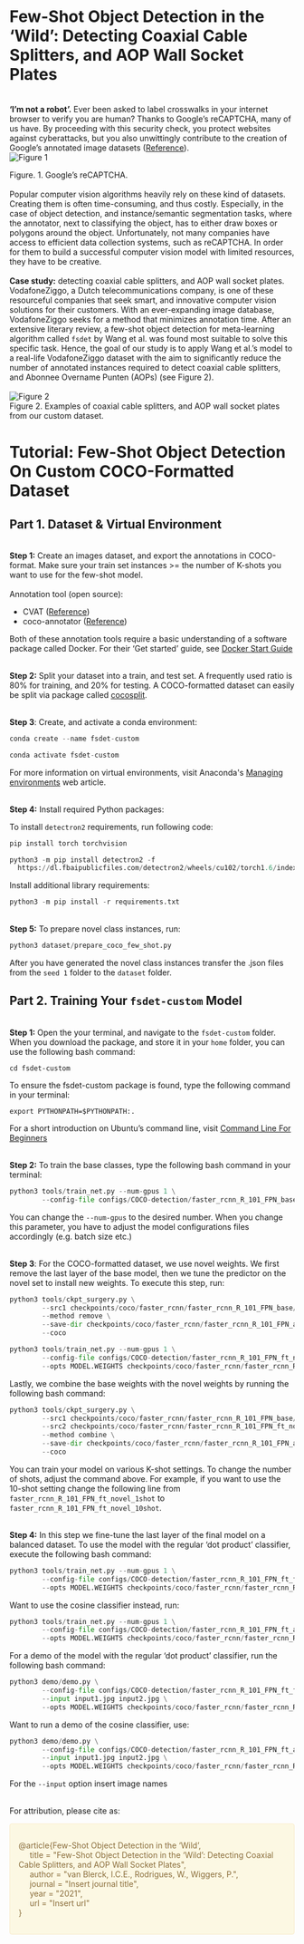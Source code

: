 # Few-Shot Object Detection in the ‘Wild’: Detecting Coaxial Cable Splitters, and AOP Wall Socket Plates
\
__‘I’m not a robot’.__ Ever been asked to label crosswalks in your internet browser to verify you are human? Thanks to Google’s reCAPTCHA, many of us have. By proceeding with this security check, you protect websites against cyberattacks, but you also unwittingly contribute to the creation of Google’s annotated image datasets ([Reference](https://support.google.com/recaptcha/answer/6081902?hl=en)). \
![Figure 1](reCAPTCHA.jpg)

Figure. 1.  Google’s reCAPTCHA.
\
\
Popular computer vision algorithms heavily rely on these kind of datasets. Creating them is often time-consuming, and thus costly. Especially, in the case of object detection, and instance/semantic segmentation tasks, where the annotator, next to classifying the object, has to either draw boxes or polygons around the object. Unfortunately, not many companies have access to efficient data collection systems, such as reCAPTCHA. In order for them to build a successful computer vision model with limited resources, they have to be creative. 
\
\
__Case study:__ detecting coaxial cable splitters, and AOP wall socket plates. VodafoneZiggo, a Dutch telecommunications company, is one of these resourceful companies that seek smart, and innovative computer vision solutions for their customers. With an ever-expanding image database, VodafoneZiggo seeks for a method that minimizes annotation time. 
After an extensive literary review, a  few-shot object detection for meta-learning algorithm called ```fsdet``` by Wang et al. was found most suitable to solve this specific task. Hence, the goal of our study is to apply Wang et al.’s model to a real-life VodafoneZiggo dataset with the aim to significantly reduce the number of annotated instances required to detect coaxial cable splitters, and Abonnee Overname Punten (AOPs) (see Figure 2). 
\
\
![Figure 2](AOP_SPLITTER_collage.jpg)
\
Figure 2. Examples of coaxial cable splitters, and AOP wall socket plates from our custom dataset.

# Tutorial: Few-Shot Object Detection On Custom COCO-Formatted Dataset

## Part 1. Dataset & Virtual Environment
\
__Step 1:__ Create an images dataset, and export the annotations in COCO-format. Make sure your train set instances >= the number of K-shots you want to use for the few-shot model.  
\
Annotation tool (open source): 
+ CVAT ([Reference](https://github.com/openvinotoolkit/cvat))
+ coco-annotator ([Reference](https://github.com/jsbroks/coco-annotator))

Both of these annotation tools require a basic understanding of a software package called Docker. For their ‘Get started’ guide, see <a href="https://www.docker.com/get-started"> Docker Start Guide</a>

\
__Step 2:__ Split your dataset into a train, and test set. A frequently used ratio is 80% for training, and 20% for testing. A COCO-formatted dataset can easily be split via package called [cocosplit](https://github.com/akarazniewicz/cocosplit). 

\
__Step 3__: Create, and activate a conda environment:

```python  
conda create --name fsdet-custom

conda activate fsdet-custom
```

For more information on virtual environments, visit Anaconda's <a href="https://docs.conda.io/projects/conda/en/latest/user-guide/tasks/manage-environments.html"> Managing environments</a> web article.

\
__Step 4:__ Install required Python packages:

To install ```detectron2``` requirements, run following code:

```python  
pip install torch torchvision

python3 -m pip install detectron2 -f 
  https://dl.fbaipublicfiles.com/detectron2/wheels/cu102/torch1.6/index.html
```

Install additional library requirements:

```python  
python3 -m pip install -r requirements.txt
```
\
__Step 5:__ To prepare novel class instances, run:

```python 
python3 dataset/prepare_coco_few_shot.py
```

After you have generated the novel class instances transfer the .json files from the ```seed 1``` folder to the ```dataset``` folder.


## Part 2. Training Your ```fsdet-custom``` Model

\
__Step 1:__ Open the your terminal, and navigate to the ```fsdet-custom``` folder. When you download the package, and store it in your ```home``` folder, you can use the following bash command: 

```console
cd fsdet-custom
```

To ensure the fsdet-custom package is found, type the following command in your terminal: 

```console
export PYTHONPATH=$PYTHONPATH:.
```

For a short introduction on Ubuntu’s command line, visit <a href="https://ubuntu.com/tutorials/command-line-for-beginners#1-overview"> Command Line For Beginners</a>

\
__Step 2:__ To train the base classes, type the following bash command in your terminal: 

```python  
python3 tools/train_net.py --num-gpus 1 \
        --config-file configs/COCO-detection/faster_rcnn_R_101_FPN_base.yaml
```

You can change the  ```--num-gpus``` to the desired number. When you change this parameter, you have to adjust the model configurations files accordingly (e.g. batch size etc.)

\
__Step 3__: For the COCO-formatted dataset, we use novel weights. We first remove the last layer of the base model, then we tune the predictor on the novel set to install new weights. To execute this step, run:

```python  
python3 tools/ckpt_surgery.py \
        --src1 checkpoints/coco/faster_rcnn/faster_rcnn_R_101_FPN_base/model_final.pth \
        --method remove \
        --save-dir checkpoints/coco/faster_rcnn/faster_rcnn_R_101_FPN_all1 \
        --coco
```

```python  
python3 tools/train_net.py --num-gpus 1 \
        --config-file configs/COCO-detection/faster_rcnn_R_101_FPN_ft_novel_1shot.yaml \
        --opts MODEL.WEIGHTS checkpoints/coco/faster_rcnn/faster_rcnn_R_101_FPN_all/model_reset_remove.pth
```

Lastly, we combine the base weights with the novel weights by running the following bash command: 

```python  
python3 tools/ckpt_surgery.py \
        --src1 checkpoints/coco/faster_rcnn/faster_rcnn_R_101_FPN_base/model_final.pth \
        --src2 checkpoints/coco/faster_rcnn/faster_rcnn_R_101_FPN_ft_novel_1shot/model_final.pth \
        --method combine \
        --save-dir checkpoints/coco/faster_rcnn/faster_rcnn_R_101_FPN_all \
        --coco
```

You can train your model on various K-shot settings. To change the number of shots, adjust the command above. For example, if you want to use the 10-shot setting change the following line from ```faster_rcnn_R_101_FPN_ft_novel_1shot``` to ```faster_rcnn_R_101_FPN_ft_novel_10shot```. 

\
__Step 4:__ In this step we fine-tune the last layer of the final model on a balanced dataset. To use the model with the regular ‘dot product’ classifier, execute the following bash command:

```python    
python3 tools/train_net.py --num-gpus 1 \
        --config-file configs/COCO-detection/faster_rcnn_R_101_FPN_ft_fc_all_1shot.yaml \
        --opts MODEL.WEIGHTS checkpoints/coco/faster_rcnn/faster_rcnn_R_101_FPN_all/model_reset_combine.pth
```

Want to use the cosine classifier instead, run:

```python    
python3 tools/train_net.py --num-gpus 1 \
        --config-file configs/COCO-detection/faster_rcnn_R_101_FPN_ft_all_1shot.yaml \
        --opts MODEL.WEIGHTS checkpoints/coco/faster_rcnn/faster_rcnn_R_101_FPN_all/model_reset_combine.pth
```

For a demo of the model with the regular ‘dot product’ classifier, run the following bash command:

```python  
python3 demo/demo.py \
        --config-file configs/COCO-detection/faster_rcnn_R_101_FPN_ft_fc_all_1shot.yaml \
        --input input1.jpg input2.jpg \
        --opts MODEL.WEIGHTS checkpoints/coco/faster_rcnn/faster_rcnn_R_101_FPN_ft_fc_all_1shot/model_final.pth
```

Want to run a demo of the cosine classifier, use:

```python  
python3 demo/demo.py \
        --config-file configs/COCO-detection/faster_rcnn_R_101_FPN_ft_all_1shot.yaml \
        --input input1.jpg input2.jpg \
        --opts MODEL.WEIGHTS checkpoints/coco/faster_rcnn/faster_rcnn_R_101_FPN_ft_all_1shot/model_final.pth
```

For the ```--input``` option insert image names 

\
For attribution, please cite as: 

<div style="padding: 15px; border: 1px solid transparent; border-color: transparent; margin-bottom: 20px; border-radius: 4px; color: #8a6d3b;; background-color: #fcf8e3; border-color: #faebcc;">

@article{Few-Shot Object Detection in the ‘Wild’,  \
&nbsp;&nbsp;&nbsp;&nbsp;&nbsp;title   = "Few-Shot Object Detection in the ‘Wild’: Detecting Coaxial Cable Splitters, and AOP Wall Socket Plates", \
&nbsp;&nbsp;&nbsp;&nbsp;&nbsp;author  = "van Blerck, I.C.E., Rodrigues, W., Wiggers, P.", \
&nbsp;&nbsp;&nbsp;&nbsp;&nbsp;journal = "Insert journal title", \
&nbsp;&nbsp;&nbsp;&nbsp;&nbsp;year    = "2021", \
&nbsp;&nbsp;&nbsp;&nbsp;&nbsp;url = "Insert url" \
}

</div>    






